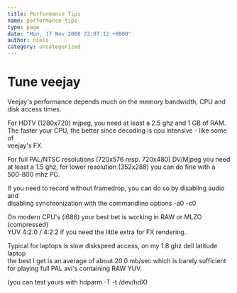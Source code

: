 ```yaml
---
title: Performance Tips
name: performance-tips
type: page
date: "Mon, 17 Nov 2008 22:07:12 +0000"
author: niels
category: uncategorized
---
```

# Tune veejay  

Veejay's performance depends much on the memory bandwidth, CPU and disk access times.  

For HDTV (1280x720) mjpeg, you need at least a 2.5 ghz and 1 GB of RAM.  
The faster your CPU, the better since decoding is cpu intensive - like some of  
veejay's FX.  

For full PAL/NTSC resolutions (720x576 resp. 720x480) DV/Mjpeg you need at least a 1.5 ghz, for lower resolution (352x288) you can do fine with a 500-800 mhz PC.  

If you need to record without framedrop, you can do so by disabling audio and  
disabling synchronization with the commandline options -a0 -c0  

On modern CPU's (i686) your best bet is working in RAW or MLZO (compressed)  
YUV 4:2:0 / 4:2:2 if you need the little extra for FX rendering.  

Typical for laptops is slow diskspeed access, on my 1.8 ghz dell latitude laptop  
the best I get is an average of about 20.0 mb/sec which is barely sufficient  
for playing full PAL avi's containing RAW YUV.  

(you can test yours with hdparm -T -t /dev/hdX)